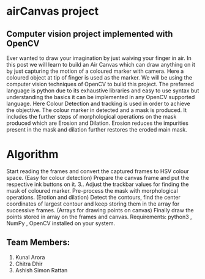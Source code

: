 # airCanvas project
## Computer vision project implemented with OpenCV
Ever wanted to draw your imagination by just waiving your finger in air. In this post we will learn to build an Air Canvas which can draw anything on it by just capturing the motion of a coloured marker with camera. Here a coloured object at tip of finger is used as the marker.
We will be using the computer vision techniques of OpenCV to build this project. The preferred language is python due to its exhaustive libraries and easy to use syntax but understanding the basics it can be implemented in any OpenCV supported language.
Here Colour Detection and tracking is used in order to achieve the objective. The colour marker in detected and a mask is produced. It includes the further steps of morphological operations on the mask produced which are Erosion and Dilation. Erosion reduces the impurities present in the mask and dilation further restores the eroded main mask.
# Algorithm
Start reading the frames and convert the captured frames to HSV colour space. (Easy for colour detection)
Prepare the canvas frame and put the respective ink buttons on it. 3.. Adjust the trackbar values for finding the mask of coloured marker.
Pre-process the mask with morphological operations. (Erotion and dilation)
Detect the contours, find the center coordinates of largest contour and keep storing them in the array for successive frames. (Arrays for drawing points on canvas)
Finally draw the points stored in array on the frames and canvas.
Requirements: python3 , NumPy , OpenCV installed on your system.

## Team Members:
1.	Kunal Arora 
2.	Chitra Dhir 
3.	Ashish Simon Rattan 
